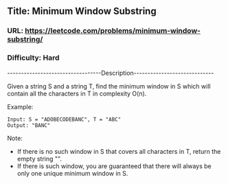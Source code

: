 ## Title: Minimum Window Substring

### URL: https://leetcode.com/problems/minimum-window-substring/
### Difficulty: Hard

----------------------------------Description-----------------------------

Given a string S and a string T, find the minimum window in S which will contain all the characters in T in complexity O(n).

Example:

```
Input: S = "ADOBECODEBANC", T = "ABC"
Output: "BANC"
```

Note:

* If there is no such window in S that covers all characters in T, return the empty string "".
* If there is such window, you are guaranteed that there will always be only one unique minimum window in S.